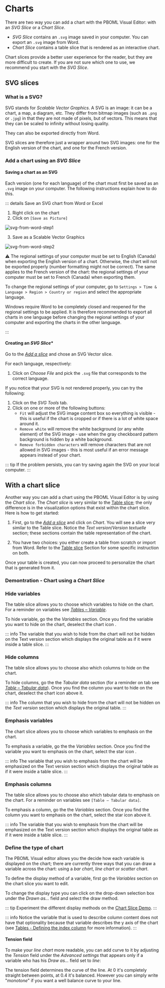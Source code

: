 # Charts

There are two way you can add a chart with the PBOML Visual Editor: with an *SVG Slice* or a *Chart Slice*. 

- *SVG Slice* contains an `.svg` image saved in your computer. You can export an `.svg` image from Word.
- *Chart Slice* contains a table slice that is rendered as an interactive chart.

Chart slices provide a better user experience for the reader, but they are more difficult to create. If you are not sure which one to use, we recommend you start with the *SVG Slice*.

## SVG slices

### What is a SVG?

SVG stands for *Scalable Vector Graphics*. A SVG is an image: it can be a chart, a map, a diagram, etc. They differ from bitmap images (such as `.png` or `.jpg`) in that they are not made of pixels, but of vectors. This means that they can be scaled to infinity without losing quality.

They can also be exported directly from Word.

SVG slices are therefore just a wrapper around two SVG images: one for the English version of the chart, and one for the French version.

### Add a chart using an *SVG Slice*

#### Saving a chart as an SVG

Each version (one for each language) of the chart must first be saved as an `.svg` image on your computer. The following instructions explain how to do this.

::: details Save an SVG chart from Word or Excel

1.  Right click on the chart
2.  Click on `[Save as Picture]`
  
![svg-from-word-step1](/svg_from_word_step1.png)

3.  Save as a Scalable Vector Graphics

![svg-from-word-step2](/svg_from_word_step2.png)

⚠️ The regional settings of your computer must be set to English (Canada) when exporting the English version of a chart. Otherwise, the chart will not be exported properly (number formatting might not be correct). The same applies to the French version of the chart: the regional settings of your computer must be set to French (Canada) when exporting them.

To change the regional settings of your computer, go to `Settings > Time & Language > Region > Country or region` and select the appropriate language.

Windows require Word to be completely closed and reopened for the regional settings to be applied. It is therefore recommended to export all charts in one language before changing the regional settings of your computer and exporting the charts in the other language.

:::

#### Creating an *SVG Slice**

 Go to the [*Add a slice*](./structure-your-document.html#add-a-slice) and chose an SVG Vector slice.

For each language, respectively:

1.  Click on *Choose File* and pick the `.svg` file that corresponds to the correct language.

If you notice that your SVG is not rendered properly, you can try the following:
1.  Click on the *SVG Tools* tab.
2.  Click on one or more of the following buttons:
    - <Icon hero="viewfinder-circle"></Icon> `Fit` will adjust the SVG image content box so everything is visible - this is useful if the chart is cropped or if there is a lot of white space around it.
    - <Icon hero="viewfinder-circle"></Icon> `Remove white` will remove the white background (or any white element) of the SVG image - use when the gray checkboard pattern background is hidden by a white background.
    - <Icon hero="viewfinder-circle"></Icon> `Remove forbidden characters` will remove characters that are not allowed in SVG images - this is most useful if an error message appears instead of your chart.

::: tip
If the problem persists, you can try saving again the SVG on your local computer.
:::

<PbomlWidget sample="/samples/svg_slice.pboml.yaml" mode="edit" title="A chart embedded in an SVG slice"></PbomlWidget>

## With a chart slice

Another way you can add a chart using the PBOML Visual Editor is by using the *Chart slice*. The *Chart slice* is very similar to the [Table slice](./tables.html); the only difference is in the visualization options that exist within the chart slice. Here is how to get started:

1.  First, go to the [*Add a slice*](./structure-your-document.html#add-a-slice) and click on *Chart*. You will see a slice very similar to the Table slice. Notice the *Text version*/*Version textuelle* section; these sections contain the table representation of the chart.

2.  You have two choices: you either create a table from scratch or import from Word. Refer to the [Table slice](./tables.html) Section for some specific instruction on both.

Once your table is created, you can now proceed to personalize the chart that is generated from it.

### Demontration - Chart using a *Chart Slice*

<PbomlWidget sample="/samples/chart_slice.pboml.yaml" mode="edit"></PbomlWidget>

### Hide variables

The table slice allows you to choose which variables to hide on the chart. For a reminder on variables see [*Tables – Variable*](./tables.html#variables).

To hide variable, go the the *Variables* section. Once you find the variable you want to hide on the chart, deselect the chart icon <Icon hero="chart-bar"></Icon>.

::: info
The variable that you wish to hide from the chart will not be hidden on the Text version section which displays the original table as if it were inside a table slice.
:::

### Hide columns

The table slice allows you to choose also which columns to hide on the chart.

To hide columns, go the the *Tabular data* section (for a reminder on tab see [*Table – Tabular data*](./tables.html#tabular-data)). Once you find the column you want to hide on the chart, deselect the chart icon <Icon hero="chart-bar"></Icon> above it.

::: info
The column that you wish to hide from the chart will not be hidden on the *Text version* section which displays the original table.
:::

### Emphasis variables

The chart slice allows you to choose which variables to emphasis on the chart. 

To emphasis a variable, go the the *Variables* section. Once you find the variable you want to emphasis on the chart, select the star icon <Icon hero="star"></Icon>.

::: info
The variable that you wish to emphasis from the chart will be emphasized on the Text version section which displays the original table as if it were inside a table slice.
:::

### Emphasis columns

The table slice allows you to choose also which tabular data to emphasis on the chart. For a reminder on variables see `[Table – Tabular data]`. 

To emphasis a column, go the the *Variables* section. Once you find the column you want to emphasis on the chart, select the star icon <Icon hero="star"></Icon> above it.

::: info
The variable that you wish to emphasis from the chart will be emphasized on the Text version section which displays the original table as if it were inside a table slice.
:::

### Define the type of chart

The PBOML Visual editor allows you the decide how each variable is displayed on the chart; there are currently three ways that you can draw a variable across the chart: using a *bar chart*, *line chart* or *scatter chart*.

To define the display method of a variable, first go the *Variables* section on the chart slice you want to edit. 

To change the display type you can click on the drop-down selection box under the *Drawn as...* field and select the draw method.

::: tip
Experiment the different display methods on the [Chart Slice Demo](./charts.html#demontration-chart-using-a-chart-slice).
:::

::: info
Notice the variable that is used to describe column content does not have that optionality because that variable describes the y axis of the chart (see [Tables - Defining the index column](./tables.html#defining-the-index-column) for more information).
:::

#### Tension field

To make your *line chart* more readable, you can add curve to it by adjusting the *Tension* field under the *Advanced settings* that appears only if a variable who has his *Draw as...* field set to *line*:

The tension field determines the curve of the line. At 0 it's completely straight between points, at 0.4 it's balanced. However you can simply write "*monotone*" if you want a well balance curve to your line.
